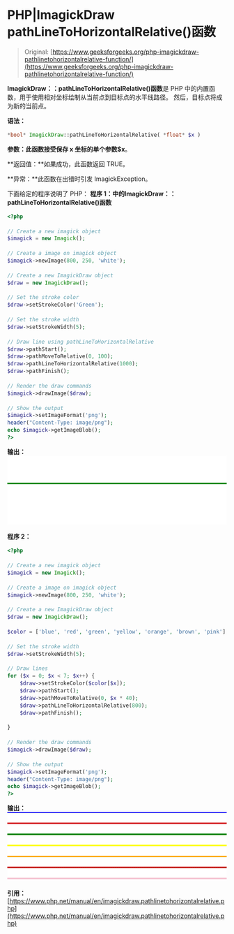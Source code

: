 # PHP|ImagickDraw pathLineToHorizontalRelative()函数

> Original: [https://www.geeksforgeeks.org/php-imagickdraw-pathlinetohorizontalrelative-function/](https://www.geeksforgeeks.org/php-imagickdraw-pathlinetohorizontalrelative-function/)

**ImagickDraw：：pathLineToHorizontalRelative()函数**是 PHP 中的内置函数，用于使用相对坐标绘制从当前点到目标点的水平线路径。 然后，目标点将成为新的当前点。

**语法：**

```php
*bool* ImagickDraw::pathLineToHorizontalRelative( *float* $x )
```

**参数：**此函数接受保存 x 坐标的单个参数**$x**。

**返回值：**如果成功，此函数返回 TRUE。

**异常：**此函数在出错时引发 ImagickException。

下面给定的程序说明了 PHP：
**程序 1：**中的**ImagickDraw：：pathLineToHorizontalRelative()函数**

```php
<?php

// Create a new imagick object
$imagick = new Imagick();

// Create a image on imagick object
$imagick->newImage(800, 250, 'white');

// Create a new ImagickDraw object
$draw = new ImagickDraw();

// Set the stroke color
$draw->setStrokeColor('Green');

// Set the stroke width
$draw->setStrokeWidth(5);

// Draw line using pathLineToHorizontalRelative
$draw->pathStart();
$draw->pathMoveToRelative(0, 100);
$draw->pathLineToHorizontalRelative(1000);
$draw->pathFinish();

// Render the draw commands
$imagick->drawImage($draw);

// Show the output
$imagick->setImageFormat('png');
header("Content-Type: image/png");
echo $imagick->getImageBlob();
?>
```

**输出：**
![](img/c0010d6748803bc56ddd21fc18bf48c6.png)

**程序 2：**

```php
<?php

// Create a new imagick object
$imagick = new Imagick();

// Create a image on imagick object
$imagick->newImage(800, 250, 'white');

// Create a new ImagickDraw object
$draw = new ImagickDraw();

$color = ['blue', 'red', 'green', 'yellow', 'orange', 'brown', 'pink'];

// Set the stroke width
$draw->setStrokeWidth(5);

// Draw lines
for ($x = 0; $x < 7; $x++) {
    $draw->setStrokeColor($color[$x]);
    $draw->pathStart();
    $draw->pathMoveToRelative(0, $x * 40);
    $draw->pathLineToHorizontalRelative(800);
    $draw->pathFinish();

}

// Render the draw commands
$imagick->drawImage($draw);

// Show the output
$imagick->setImageFormat('png');
header("Content-Type: image/png");
echo $imagick->getImageBlob();
?>
```

**输出：**
![](img/6e8208311420b258903b414ae740af73.png)

**引用：**[https://www.php.net/manual/en/imagickdraw.pathlinetohorizontalrelative.php](https://www.php.net/manual/en/imagickdraw.pathlinetohorizontalrelative.php)